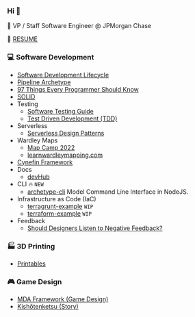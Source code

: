 ### Hi 👋

:office: VP / Staff Software Engineer @ JPMorgan Chase

:page_facing_up: [RESUME](https://github.com/davidegaspar/davidegaspar/blob/master/RESUME.md)

### :computer: Software Development

- [Software Development Lifecycle](architecture/sdlc.md)
- [Pipeline Archetype](./architecture/pipeline.md)
- [97 Things Every Programmer Should Know](https://github.com/97-things/97-things-every-programmer-should-know/blob/master/en/SUMMARY.md)
- [SOLID](https://www.digitalocean.com/community/conceptual-articles/s-o-l-i-d-the-first-five-principles-of-object-oriented-design)
- Testing
  - [Software Testing Guide](https://martinfowler.com/testing/)
  - [Test Driven Development (TDD)](https://martinfowler.com/bliki/TestDrivenDevelopment.html)
- Serverless
  - [Serverless Design Patterns](https://architectelevator.com/cloud/serverless-design-patterns/)
- Wardley Maps
  - [Map Camp 2022](https://www.youtube.com/playlist?list=PLObxQv1DxIgu5kILr7X1s9T_MOWCauyck)
  - [learnwardleymapping.com](https://learnwardleymapping.com/)
- [Cynefin Framework](https://thecynefin.co/about-us/about-cynefin-framework/)
- Docs
  - [devHub](https://github.com/davidegaspar/devhub)
- CLI :fire: `NEW`
  - [archetype-cli](https://github.com/davidegaspar/archetype-cli) Model Command Line Interface in NodeJS.
- Infrastructure as Code (IaC)
  - [terragrunt-example](https://github.com/davidegaspar/terragrunt-example) `WIP`
  - [terraform-example](https://github.com/davidegaspar/terraform-example) `WIP`
- Feedback
  - [Should Designers Listen to Negative Feedback?](https://www.youtube.com/watch?v=P05ONfLOqmY)

<!--
DDD
Doctrine
SOLID
make things visible
boy scout rule
evolution of runbooks, doc, script, arch
-->

### :factory: 3D Printing

- [Printables](https://www.printables.com/social/351298-davidegaspar/about)

### :video_game: Game Design

- [MDA Framework (Game Design)](./gameDesign/mda.md)
- [Kishōtenketsu (Story)](./gameDesign/kishotenketsu.md)

<!-- - [itch.io](https://davidegaspar.itch.io/) -->
